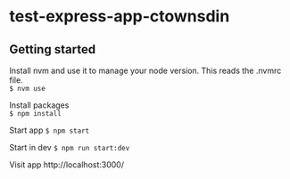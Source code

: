 # test-express-app-ctownsdin

## Getting started

Install nvm and use it to manage your node version. This reads the .nvmrc file.  
`$ nvm use`

Install packages  
`$ npm install`

Start app
`$ npm start`

Start in dev
`$ npm run start:dev`

Visit app
http://localhost:3000/
